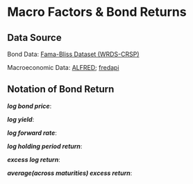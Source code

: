 # Macro Factors & Bond Returns
## Data Source
Bond Data:
[Fama-Bliss Dataset (WRDS-CRSP)](https://wrds-www.wharton.upenn.edu/pages/about/data-vendors/center-for-research-in-security-prices-crsp/)

Macroeconomic Data:
[ALFRED](https://alfred.stlouisfed.org/help/downloaddata);
[fredapi](https://github.com/mortada/fredapi)

## Notation of Bond Return
***log bond price***: 

***log yield***:

***log forward rate***:

***log holding period return***:

***excess log return***:

***average(across maturities) excess return***:
